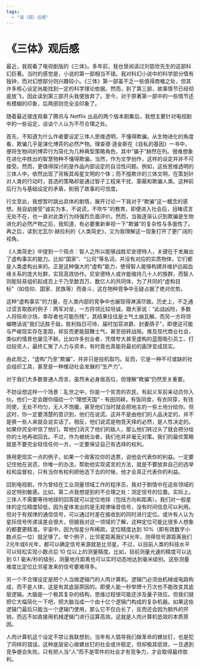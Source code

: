 ```yaml
---
tags: 
  - "读（观）后感"
---
```


# 《三体》观后感

最近，我观看了电视剧版的《三体》。多年前，我也曾阅读过刘慈欣先生的这部科幻巨著。当时的感觉是，小说的第一部相当不错。我对科幻小说中的科学部分情有独钟，而对幻想部分则兴趣较小。《三体》第一部虽不乏一些值得商榷之处，但其许多核心设定尚能找到一定的科学理论依据。然而，到了第三部，故事情节已经彻底放飞，因此读到第三部开头我便放弃了。至今，对于原著第一部中的一些情节还有模糊的印象，后两部则完全没印象了。

随着最近接连观看了腾讯与 Netflix 出品的两个版本剧集后，我想主要针对电视剧中的一些设定，谈谈个人认为不尽合理之处。

首先，不知道为什么作者要设定三体人思维透明，不懂得欺骗。从生物进化的角度看，欺骗几乎是演化博弈的必然产物。理查德·道金斯在《自私的基因》一书中，便将生物间的博弈行为简化为几种典型策略角色，其中“骗子”赫然在列。很难想象在进化中胜出的智慧物种不懂得欺骗。当然，作为文学创作，这样的设定并非不可接受。然而，更值得探讨的是作品内部设定的自洽性问题。例如，这些思维透明的三体人中，依然出现了背叛其母星文明的个体；而不擅欺诈的三体文明，在策划针对人类的行动时，首选的策略却是通过智子工程来干扰、蒙蔽和欺骗人类。这种前后行为与基础设定的矛盾，削弱了故事的可信度。

行文至此，我想暂时跳出具体的剧情，展开讨论一下我对于“欺骗”这一概念的感想。我自幼接受“诚实为本，不说谎，不吹牛”的教育。即便进入社会后，目睹谎言无处不在，也一直对此类行为持强烈负面评价。然而，当我逐渐认识到欺骗是生物进化的必然产物之后，我知道，有必要重新审视一下“欺骗”的复杂性与多面性了。再之后，读到尤瓦尔·赫拉利的《人类简史》，又为我理解这一现象打开了更广阔的视角。

《人类简史》中提到一个观点：智人之所以能够战胜尼安德特人，关键在于发展出了虚构事实的能力。比如“国家”、“公司”等名词，并没有对应的实质物体，它们都是人类虚构出来的。正是这种强大的“虚构”能力，使得智人能够构建并维护远超血缘关系的庞大社群，实现高效协作。尼安德特人或许能维持几十人的族群，而智人则能轻易组织起成百上千乃至数百万、数亿人的共同体，为了共同的“虚构目标”（如信仰、国家、民族等）而奋斗，这在物种竞争中无疑占据了绝对优势。

这种“虚构事实”的力量，在人类内部的竞争中也展现得淋漓尽致。历史上，不乏通过谎言取胜的例子：两军对垒，一方将领比较坦诚，跟大家说：“此战凶险，多数人将殒命沙场，幸存者也可能伤残”，其结果往往是士气土崩瓦解。而另一方将领编瞎话说“我们远胜于敌，胜利指日可待，届时加官进爵、封妻荫子”，即便这可能与严峻现实存在差距，却反而更能鼓舞士气，甚至扭转战局。推及现代商业社会，类似的情景也屡见不鲜。比如许多创业者，凭借夸大甚至虚构的蓝图吸引员工、打动投资人，最终汇聚了人力与资本，有时竟也真能将最初的画饼变成现实。

由此观之，“虚构”乃至“欺骗”，并非只是投机取巧。反而，它是一种不可或缺的社会组织工具，甚至是一种推动社会发展的“生产力”。

对于我们大多数普通人而言，虽然未必身居高位，但理解“欺骗”仍然至关重要。

不妨设想这样一个场景：乱世之中，你是一个贫苦的农民，有起义军前来动员你入伙。他们一定会跟你描绘一个“理想天国” - 有田同耕，有饭同食，有衣同穿，有钱同使，无处不均匀，无人不饱暖。甚至他们当时就会把地主的一些土地分给你。但这时，你一定要清楚的意识到，他们在说谎。这并不是由他们的人品决定的，并不是换一些人来就会说实话了。相反，他们说谎是物竞天择的必然，是人性决定的。如果你完全听信了他们，帮他们消灭了他们的敌人，那么他们转过头了就会把分给你的土地再收回去。不过，作为被统治者，我们也并非毫无对策。我们的最优策略就是不要完全轻信任何一方，一定要保证自己有选择的权利。

换用更现实一点的例子，如果一个政客拉你的选票，说他会代表你的利益。一定要记住他在说谎，你唯一的办法，帮助他实现诺言的方法，就是不要放弃自己的选举权和监督权，只有当你有权利把他选下去的时候，他才会真正代表你的利益。

回到电视剧，作为曾经在工业测量领域工作的程序员，我对于剧情中在这些领域的设定特别敏感。比如，第二点我想提到的不合理之处：测定信号的位置。实际上，三体人不需要等待地球的回答就可以定位地球（包括方向和距离）。我们对一般星体的定位精度较低，因为星体发出的是无规律噪音信号，没有时间信息可以利用。但对于有规律的通信信号，可以通过时差在接收到的同时进行定位。或许有人认为星际信号传递误差会很大，但据我对这一领域的了解，这种定位可能比很多人想象的都要更精准。宇宙中，因为恒星分布稀疏，定位精度达到 10%（即有效数字小数点后一位）就足够了。举个例子，比邻星距离我们4光年，测得信号源距离我们2光年或6光年，都可以确定信号来源就是比邻星。不过，以目前人类的科技水平可以轻松实现小数点后 10 位以上的测量精度。比如，目前测量光速的精度可以达到 0.1 毫米/秒的级别，测量地月距离也可以实时动态地达到毫米级别。这些测量难度比定位比邻星发来的信号要难得多。

另一个不合理设定是把个人当做逻辑门的人肉计算机。逻辑门必须由机械或电路构成，而不是人体，这是有其底层原因的。即便人能一秒举牌十万次也不能改变其底层逻辑。大脑是一个极其复杂的结构，思维过程很可能还涉及量子效应。但我们就把它大幅简化一下吧，把大脑当成一个由十亿个逻辑门构成的复杂机器。如果这些逻辑门最后只能当一个逻辑门使用，那么它不仅白长了，反而还会因为额外的开销，而远不如直接用机械逻辑门进行运算高效。这就是人肉计算机低效的本质原因。

人肉计算机这个设定不禁让我联想到，当年有人倡导我们做革命的螺丝钉，也是犯了同样的错误。这种底层安心做螺丝钉的社会或许稳定，但却极其低效，一旦遇到竞争便会失败。只有把人当“人”而不是零件的社会才有竞争力，才会取得最终胜利。

